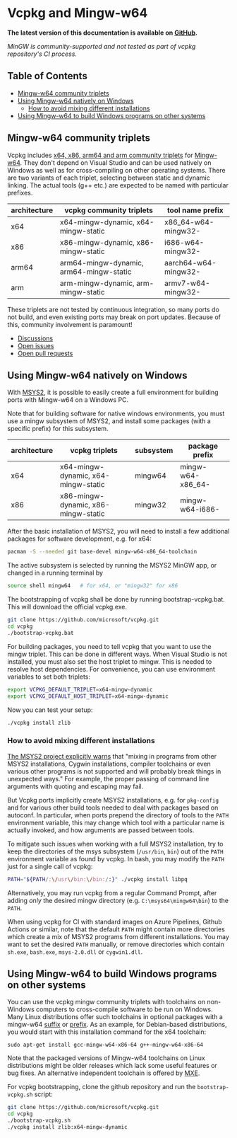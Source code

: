 # Vcpkg and Mingw-w64

**The latest version of this documentation is available on [GitHub](https://github.com/Microsoft/vcpkg/tree/master/docs/users/mingw.md).**

*MinGW is community-supported and not tested as part of vcpkg repository's CI process.*

## Table of Contents

 - [Mingw-w64 community triplets](#Mingw-w64-community-triplets)
 - [Using Mingw-w64 natively on Windows](#Using-Mingw-w64-natively-on-Windows)
   - [How to avoid mixing different installations](#How-to-avoid-mixing-different-installations)
 - [Using Mingw-w64 to build Windows programs on other systems](#Using-Mingw-w64-to-build-Windows-programs-on-other-systems)

## Mingw-w64 community triplets

Vcpkg includes
[x64, x86, arm64 and arm community triplets](https://github.com/microsoft/vcpkg/tree/master/triplets/community)
for [Mingw-w64](http://mingw-w64.org/). They don't depend on Visual Studio and
can be used natively on Windows as well as for cross-compiling on
other operating systems. There are two variants of each triplet,
selecting between static and dynamic linking. The actual tools
(g++ etc.) are expected to be named with particular prefixes.

| architecture | vcpkg community triplets                | tool name prefix     |
|--------------|-----------------------------------------|----------------------|
| x64          | x64-mingw-dynamic, x64-mingw-static     | x86_64-w64-mingw32-  |
| x86          | x86-mingw-dynamic, x86-mingw-static     | i686-w64-mingw32-    |
| arm64        | arm64-mingw-dynamic, arm64-mingw-static | aarch64-w64-mingw32- |
| arm          | arm-mingw-dynamic, arm-mingw-static     | armv7-w64-mingw32-   |

These triplets are not tested by continuous integration, so many ports
do not build, and even existing ports may break on port updates.
Because of this, community involvement is paramount!

- [Discussions](https://github.com/microsoft/vcpkg/discussions?discussions_q=mingw)
- [Open issues](https://github.com/microsoft/vcpkg/issues?q=is%3Aissue+is%3Aopen+mingw)
- [Open pull requests](https://github.com/microsoft/vcpkg/pulls?q=is%3Apr+is%3Aopen+mingw)

## Using Mingw-w64 natively on Windows

With [MSYS2](https://www.msys2.org/), it is possible to easily create
a full environment for building ports with Mingw-w64 on a Windows PC.

Note that for building software for native windows environments, you
must use a mingw subsystem of MSYS2, and install some packages 
(with a specific prefix) for this subsystem.

| architecture | vcpkg triplets                      | subsystem | package prefix    |
|--------------|-------------------------------------|-----------|-------------------|
| x64          | x64-mingw-dynamic, x64-mingw-static | mingw64   | mingw-w64-x86_64- |
| x86          | x86-mingw-dynamic, x86-mingw-static | mingw32   | mingw-w64-i686-   |

After the basic installation of MSYS2, you will need to install a few
additional packages for software development, e.g. for x64:

```bash
pacman -S --needed git base-devel mingw-w64-x86_64-toolchain
```

The active subsystem is selected by running the MSYS2 MinGW app, or
changed in a running terminal by

```bash
source shell mingw64   # for x64, or "mingw32" for x86
```

The bootstrapping of vcpkg shall be done by running bootstrap-vcpkg.bat.
This will download the official vcpkg.exe.

```bash
git clone https://github.com/microsoft/vcpkg.git
cd vcpkg
./bootstrap-vcpkg.bat
```

For building packages, you need to tell vcpkg that you want to use the
mingw triplet. This can be done in different ways. When Visual Studio
is not installed, you must also set the host triplet to mingw. This is
needed to resolve host dependencies. For convenience, you can use
environment variables to set both triplets:

```bash
export VCPKG_DEFAULT_TRIPLET=x64-mingw-dynamic
export VCPKG_DEFAULT_HOST_TRIPLET=x64-mingw-dynamic
```

Now you can test your setup:

```bash
./vcpkg install zlib
```

### How to avoid mixing different installations

[The MSYS2 project explicitly warns](https://www.msys2.org/wiki/MSYS2-introduction/#path)
that "mixing in programs from other MSYS2 installations, Cygwin installations,
compiler toolchains or even various other programs is not supported and will
probably break things in unexpected ways." For example, the proper passing of
command line arguments with quoting and escaping may fail.

But Vcpkg ports implicitly create MSYS2 installations, e.g. for `pkg-config`
and for various other build tools needed to deal with packages based on
autoconf. In particular, when ports prepend the directory of tools to the
`PATH` environment variable, this may change which tool with a particular
name is actually invoked, and how arguments are passed between tools.

To mitigate such issues when working with a full MSYS2 installation,
try to keep the directories of the msys subsystem (`/usr/bin`, `bin`)
out of the `PATH` environment variable as found by vcpkg. In bash, you
may modify the `PATH` just for a single call of vcpkg:

```bash
PATH="${PATH/:\/usr\/bin:\/bin:/:}" ./vcpkg install libpq
```

Alternatively, you may run vcpkg from a regular Command Prompt, after
adding *only* the desired mingw directory (e.g. `C:\msys64\mingw64\bin`)
to the `PATH`.

When using vcpkg for CI with standard images on Azure Pipelines, Github Actions
or similar, note that the default `PATH` might contain more directories
which create a mix of MSYS2 programs from different installations. You may
want to set the desired `PATH` manually, or remove directories which contain
`sh.exe`, `bash.exe`, `msys-2.0.dll` or `cygwin1.dll`.

## Using Mingw-w64 to build Windows programs on other systems

You can use the vcpkg mingw community triplets with toolchains on
non-Windows computers to cross-compile software to be run on Windows.
Many Linux distributions offer such toolchains in optional packages
with a mingw-w64 [suffix](https://repology.org/projects/?search=-mingw-w64)
or [prefix](https://repology.org/projects/?search=mingw-w64-).
As an example, for Debian-based distributions, you would start with
this installation command for the x64 toolchain:

```
sudo apt-get install gcc-mingw-w64-x86-64 g++-mingw-w64-x86-64
```

Note that the packaged versions of Mingw-w64 toolchains on Linux distributions
might be older releases which lack some useful features or bug fixes.
An alternative independent toolchain is offered by [MXE](https://mxe.cc/).

For vcpkg bootstrapping, clone the github repository and run the
`bootstrap-vcpkg.sh` script:

```bash
git clone https://github.com/microsoft/vcpkg.git
cd vcpkg
./bootstrap-vcpkg.sh
./vcpkg install zlib:x64-mingw-dynamic
```

